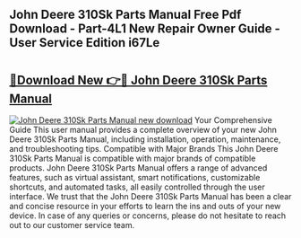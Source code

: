 ## John Deere 310Sk Parts Manual Free Pdf Download - Part-4L1 New Repair Owner Guide - User Service Edition i67Le

# <h2><a href="http://bc91018.oget.top/?id=John+Deere+310Sk+Parts+Manual">🔗Download New 👉🔴 John Deere 310Sk Parts Manual</a></h2>

[![John Deere 310Sk Parts Manual new download](https://i.imgur.com/5g1atiW.png)](http://bc91018.oget.top/?id=John+Deere+310Sk+Parts+Manual)
Your Comprehensive Guide This user manual provides a complete overview of your new John Deere 310Sk Parts Manual, including installation, operation, maintenance, and troubleshooting tips. Compatible with Major Brands This John Deere 310Sk Parts Manual is compatible with major brands of compatible products. John Deere 310Sk Parts Manual offers a range of advanced features, such as virtual assistant, smart notifications, customizable shortcuts, and automated tasks, all easily controlled through the user interface. We trust that the John Deere 310Sk Parts Manual has been a clear and concise resource in your efforts to learn the ins and outs of your new device. In case of any queries or concerns, please do not hesitate to reach out to our customer service team.
